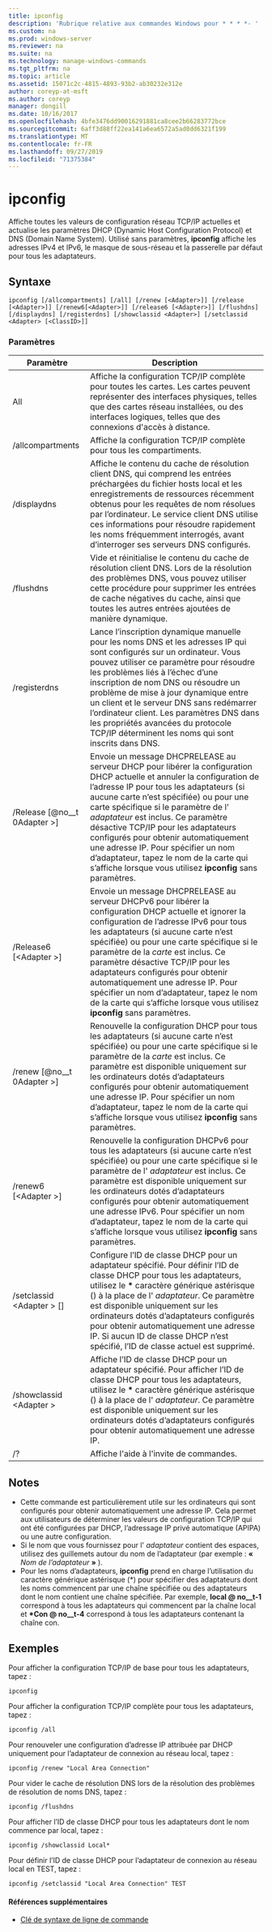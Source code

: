 ```yaml
---
title: ipconfig
description: 'Rubrique relative aux commandes Windows pour * * * *- '
ms.custom: na
ms.prod: windows-server
ms.reviewer: na
ms.suite: na
ms.technology: manage-windows-commands
ms.tgt_pltfrm: na
ms.topic: article
ms.assetid: 15071c2c-4815-4893-93b2-ab30232e312e
author: coreyp-at-msft
ms.author: coreyp
manager: dongill
ms.date: 10/16/2017
ms.openlocfilehash: 4bfe3476dd90016291881ca8cee2b66283772bce
ms.sourcegitcommit: 6aff3d88ff22ea141a6ea6572a5ad8dd6321f199
ms.translationtype: MT
ms.contentlocale: fr-FR
ms.lasthandoff: 09/27/2019
ms.locfileid: "71375384"
---
```

# <a name="ipconfig"></a>ipconfig



Affiche toutes les valeurs de configuration réseau TCP/IP actuelles et actualise les paramètres DHCP (Dynamic Host Configuration Protocol) et DNS (Domain Name System). Utilisé sans paramètres, **ipconfig** affiche les adresses IPv4 et IPv6, le masque de sous-réseau et la passerelle par défaut pour tous les adaptateurs.

## <a name="syntax"></a>Syntaxe

```
ipconfig [/allcompartments] [/all] [/renew [<Adapter>]] [/release [<Adapter>]] [/renew6[<Adapter>]] [/release6 [<Adapter>]] [/flushdns] [/displaydns] [/registerdns] [/showclassid <Adapter>] [/setclassid <Adapter> [<ClassID>]]
```

### <a name="parameters"></a>Paramètres

|Paramètre|Description|
|---------|-----------|
|All|Affiche la configuration TCP/IP complète pour toutes les cartes. Les cartes peuvent représenter des interfaces physiques, telles que des cartes réseau installées, ou des interfaces logiques, telles que des connexions d'accès à distance.|
|/allcompartments|Affiche la configuration TCP/IP complète pour tous les compartiments.|
|/displaydns|Affiche le contenu du cache de résolution client DNS, qui comprend les entrées préchargées du fichier hosts local et les enregistrements de ressources récemment obtenus pour les requêtes de nom résolues par l’ordinateur. Le service client DNS utilise ces informations pour résoudre rapidement les noms fréquemment interrogés, avant d’interroger ses serveurs DNS configurés.|
|/flushdns|Vide et réinitialise le contenu du cache de résolution client DNS. Lors de la résolution des problèmes DNS, vous pouvez utiliser cette procédure pour supprimer les entrées de cache négatives du cache, ainsi que toutes les autres entrées ajoutées de manière dynamique.|
|/registerdns|Lance l’inscription dynamique manuelle pour les noms DNS et les adresses IP qui sont configurés sur un ordinateur. Vous pouvez utiliser ce paramètre pour résoudre les problèmes liés à l’échec d’une inscription de nom DNS ou résoudre un problème de mise à jour dynamique entre un client et le serveur DNS sans redémarrer l’ordinateur client. Les paramètres DNS dans les propriétés avancées du protocole TCP/IP déterminent les noms qui sont inscrits dans DNS.|
|/Release [@no__t 0Adapter >]|Envoie un message DHCPRELEASE au serveur DHCP pour libérer la configuration DHCP actuelle et annuler la configuration de l’adresse IP pour tous les adaptateurs (si aucune carte n’est spécifiée) ou pour une carte spécifique si le paramètre de l' *adaptateur* est inclus. Ce paramètre désactive TCP/IP pour les adaptateurs configurés pour obtenir automatiquement une adresse IP. Pour spécifier un nom d’adaptateur, tapez le nom de la carte qui s’affiche lorsque vous utilisez **ipconfig** sans paramètres.|
|/Release6 [\<Adapter >]|Envoie un message DHCPRELEASE au serveur DHCPv6 pour libérer la configuration DHCP actuelle et ignorer la configuration de l’adresse IPv6 pour tous les adaptateurs (si aucune carte n’est spécifiée) ou pour une carte spécifique si le paramètre de la *carte* est inclus. Ce paramètre désactive TCP/IP pour les adaptateurs configurés pour obtenir automatiquement une adresse IP. Pour spécifier un nom d’adaptateur, tapez le nom de la carte qui s’affiche lorsque vous utilisez **ipconfig** sans paramètres.|
|/renew [@no__t 0Adapter >]|Renouvelle la configuration DHCP pour tous les adaptateurs (si aucune carte n’est spécifiée) ou pour une carte spécifique si le paramètre de la *carte* est inclus. Ce paramètre est disponible uniquement sur les ordinateurs dotés d’adaptateurs configurés pour obtenir automatiquement une adresse IP. Pour spécifier un nom d’adaptateur, tapez le nom de la carte qui s’affiche lorsque vous utilisez **ipconfig** sans paramètres.|
|/renew6 [\<Adapter >]|Renouvelle la configuration DHCPv6 pour tous les adaptateurs (si aucune carte n’est spécifiée) ou pour une carte spécifique si le paramètre de l' *adaptateur* est inclus. Ce paramètre est disponible uniquement sur les ordinateurs dotés d’adaptateurs configurés pour obtenir automatiquement une adresse IPv6. Pour spécifier un nom d’adaptateur, tapez le nom de la carte qui s’affiche lorsque vous utilisez **ipconfig** sans paramètres.|
|/setclassid \<Adapter > [<ClassID>]|Configure l’ID de classe DHCP pour un adaptateur spécifié. Pour définir l’ID de classe DHCP pour tous les adaptateurs, utilisez le **&#42;** caractère générique astérisque () à la place de l' *adaptateur*. Ce paramètre est disponible uniquement sur les ordinateurs dotés d’adaptateurs configurés pour obtenir automatiquement une adresse IP. Si aucun ID de classe DHCP n’est spécifié, l’ID de classe actuel est supprimé.|
|/showclassid \<Adapter >|Affiche l’ID de classe DHCP pour un adaptateur spécifié. Pour afficher l’ID de classe DHCP pour tous les adaptateurs, utilisez le **&#42;** caractère générique astérisque () à la place de l' *adaptateur*. Ce paramètre est disponible uniquement sur les ordinateurs dotés d’adaptateurs configurés pour obtenir automatiquement une adresse IP.|
|/?|Affiche l'aide à l'invite de commandes.|

## <a name="remarks"></a>Notes

- Cette commande est particulièrement utile sur les ordinateurs qui sont configurés pour obtenir automatiquement une adresse IP. Cela permet aux utilisateurs de déterminer les valeurs de configuration TCP/IP qui ont été configurées par DHCP, l’adressage IP privé automatique (APIPA) ou une autre configuration.
- Si le nom que vous fournissez pour l' *adaptateur* contient des espaces, utilisez des guillemets autour du nom de l’adaptateur (par exemple : **«** <em>Nom de l’adaptateur</em> **»** ).
- Pour les noms d’adaptateurs, **ipconfig** prend en charge l’utilisation du caractère générique astérisque (\*) pour spécifier des adaptateurs dont les noms commencent par une chaîne spécifiée ou des adaptateurs dont le nom contient une chaîne spécifiée. Par exemple, **local @ no__t-1** correspond à tous les adaptateurs qui commencent par la chaîne local et **\*Con @ no__t-4** correspond à tous les adaptateurs contenant la chaîne con.

## <a name="examples"></a>Exemples

Pour afficher la configuration TCP/IP de base pour tous les adaptateurs, tapez :
```
ipconfig
```
Pour afficher la configuration TCP/IP complète pour tous les adaptateurs, tapez :
```
ipconfig /all
```
Pour renouveler une configuration d’adresse IP attribuée par DHCP uniquement pour l’adaptateur de connexion au réseau local, tapez :
```
ipconfig /renew "Local Area Connection"
```
Pour vider le cache de résolution DNS lors de la résolution des problèmes de résolution de noms DNS, tapez :
```
ipconfig /flushdns
```
Pour afficher l’ID de classe DHCP pour tous les adaptateurs dont le nom commence par local, tapez :
```
ipconfig /showclassid Local*
```
Pour définir l’ID de classe DHCP pour l’adaptateur de connexion au réseau local en TEST, tapez :
```
ipconfig /setclassid "Local Area Connection" TEST
```

#### <a name="additional-references"></a>Références supplémentaires

-   [Clé de syntaxe de ligne de commande](command-line-syntax-key.md)
